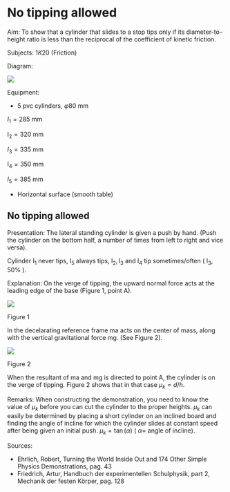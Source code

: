 # No tipping allowed 

Aim: To show that a cylinder that slides to a stop tips only if its diameter-to-height ratio is less than the reciprocal of the coefficient of kinetic friction.

Subjects: $1 K 20$ (Friction)

Diagram:

![](https://cdn.mathpix.com/cropped/2024_06_24_59caed4a5f1cc0d80d8bg-1.jpg?height=418&width=563&top_left_y=428&top_left_x=865)

Equipment:

- 5 pvc cylinders, $\varphi 80 \mathrm{~mm}$

$I_{1}=285 \mathrm{~mm}$

$\mathrm{I}_{2}=320 \mathrm{~mm}$

$I_{3}=335 \mathrm{~mm}$

$\mathrm{I}_{4}=350 \mathrm{~mm}$

$I_{5}=385 \mathrm{~mm}$

- Horizontal surface (smooth table)


## No tipping allowed

Presentation: The lateral standing cylinder is given a push by hand. (Push the cylinder on the bottom half, a number of times from left to right and vice versa).

Cylinder $\mathrm{I}_{1}$ never tips, $\mathrm{I}_{5}$ always tips, $\mathrm{I}_{2}, \mathrm{I}_{3}$ and $\mathrm{I}_{4}$ tip sometimes/often ( $\mathrm{I}_{3}, 50 \%$ ).

Explanation: On the verge of tipping, the upward normal force acts at the leading edge of the base (Figure 1, point A).

![](https://cdn.mathpix.com/cropped/2024_06_24_59caed4a5f1cc0d80d8bg-2.jpg?height=355&width=393&top_left_y=538&top_left_x=953)

Figure 1

In the decelarating reference frame ma acts on the center of mass, along with the vertical gravitational force $\mathrm{mg}$. (See Figure 2).

![](https://cdn.mathpix.com/cropped/2024_06_24_59caed4a5f1cc0d80d8bg-2.jpg?height=507&width=374&top_left_y=1091&top_left_x=976)

Figure 2

When the resultant of ma and $\mathrm{mg}$ is directed to point $\mathrm{A}$, the cylinder is on the verge of tipping. Figure 2 shows that in that case $\mu_{k}=d / h$.

Remarks: When constructing the demonstration, you need to know the value of $\mu_{k}$ before you can cut the cylinder to the proper heights. $\mu_{k}$ can easily be determined by placing a short cylinder on an inclined board and finding the angle of incline for which the cylinder slides at constant speed after being given an initial push. $\mu_{k}=\tan (\alpha)$ ( $\alpha=$ angle of incline).

Sources:

- Ehrlich, Robert, Turning the World Inside Out and 174 Other Simple Physics Demonstrations, pag. 43
- Friedrich, Artur, Handbuch der experimentellen Schulphysik, part 2, Mechanik der festen Körper, pag. 128

